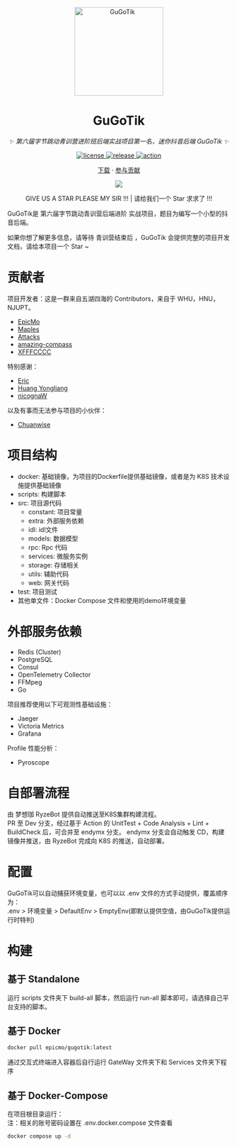 <p align="center">
  <a href="https://github.com/GuGoOrg/GuGoTik">
    <img src="https://avatars.githubusercontent.com/u/140634467?s=200&v=4" width="200" height="200" alt="GuGoTik">
  </a>
</p>

<div align="center">

# GuGoTik

_✨ 第六届字节跳动青训营进阶班后端实战项目第一名，迷你抖音后端 GuGoTik ✨_  


</div>

<p align="center">
  <a href="https://raw.githubusercontent.com/GuGoOrg/GuGoTik/master/LICENSE">
    <img src="https://img.shields.io/github/license/GuGoOrg/GuGoTik" alt="license">
  </a>
  <a href="https://github.com/GuGoOrg/GuGoTik/releases">
    <img src="https://img.shields.io/github/v/release/GuGoOrg/GuGoTik?color=blueviolet&include_prereleases" alt="release">
  </a>
  <a href="https://github.com/GuGoOrg/GuGoTik/actions">
    <img src="https://github.com/GuGoOrg/GuGoTik/actions/workflows/devcheck.yml/badge.svg" alt="action">
  </a>

<p align="center">
  <a href="https://github.com/GuGoOrg/GuGoTik/releases">下载</a>
  ·
  <a href="https://github.com/GuGoOrg/GuGoTik/blob/main/CONTRIBUTING_CN.md">参与贡献</a>
</p>

<p align="center">
    <img src="https://api.visitorbadge.io/api/visitors?path=https://github.com/GuGoOrg/GuGoTik&label=visitors&countColor=%231758F0" alter="Hello, GuGoTik !"/>
    <p align= "center">GIVE US A STAR PLEASE MY SIR !!! | 请给我们一个 Star 求求了 !!!</p>
</p>

GuGoTik是 第六届字节跳动青训营后端进阶 实战项目，题目为编写一个小型的抖音后端。  

如果你想了解更多信息，请等待 青训营结束后 ，GuGoTik 会提供完整的项目开发文档，请给本项目一个 Star ~
# 贡献者
项目开发者：这是一群来自五湖四海的 Contributors，来自于 WHU，HNU，NJUPT。
- [EpicMo](https://github.com/liaosunny123)  
- [Maples](https://github.com/Maple-pro)  
- [Attacks](https://github.com/Attack825)  
- [amazing-compass](https://github.com/amazing-compass)  
- [XFFFCCCC](https://github.com/XFFFCCCC)  

特别感谢：  
- [Eric](https://github.com/ExerciseBook)  
- [Huang Yongliang](https://github.com/956237586)  
- [nicognaW](https://github.com/nicognaW)  

以及有事而无法参与项目的小伙伴：  
- [Chuanwise](https://github.com/Chuanwise)  

# 项目结构  
- docker: 基础镜像，为项目的Dockerfile提供基础镜像，或者是为 K8S 技术设施提供基础镜像
- scripts: 构建脚本
- src: 项目源代码
  - constant: 项目常量
  - extra: 外部服务依赖
  - idl: idl文件
  - models: 数据模型
  - rpc: Rpc 代码
  - services: 微服务实例
  - storage: 存储相关
  - utils: 辅助代码
  - web: 网关代码
- test: 项目测试
- 其他单文件：Docker Compose 文件和使用的demo环境变量

# 外部服务依赖
- Redis (Cluster)
- PostgreSQL  
- Consul  
- OpenTelemetry Collector  
- FFMpeg  
- Go  

项目推荐使用以下可观测性基础设施：  
- Jaeger
- Victoria Metrics
- Grafana

Profile 性能分析：  
- Pyroscope 

# 自部署流程  
由 梦想珈 RyzeBot 提供自动推送至K8S集群构建流程。  
PR 至 Dev 分支，经过基于 Action 的 UnitTest + Code Analysis + Lint + BuildCheck 后，可合并至 endymx 分支。
endymx 分支会自动触发 CD，构建镜像并推送，由 RyzeBot 完成向 K8S 的推送，自动部署。

# 配置  
GuGoTik可以自动捕获环境变量，也可以以 .env 文件的方式手动提供，覆盖顺序为：  
.env > 环境变量 > DefaultEnv > EmptyEnv(即默认提供空值，由GuGoTik提供运行时特判)

# 构建
## 基于 Standalone
运行 scripts 文件夹下 build-all 脚本，然后运行 run-all 脚本即可，请选择自己平台支持的脚本。
## 基于 Docker  
```bash
docker pull epicmo/gugotik:latest
```
通过交互式终端进入容器后自行运行 GateWay 文件夹下和 Services 文件夹下程序  
## 基于 Docker-Compose
在项目根目录运行：  
注：相关的账号密码设置在 .env.docker.compose 文件查看  
```bash
docker compose up -d
```
